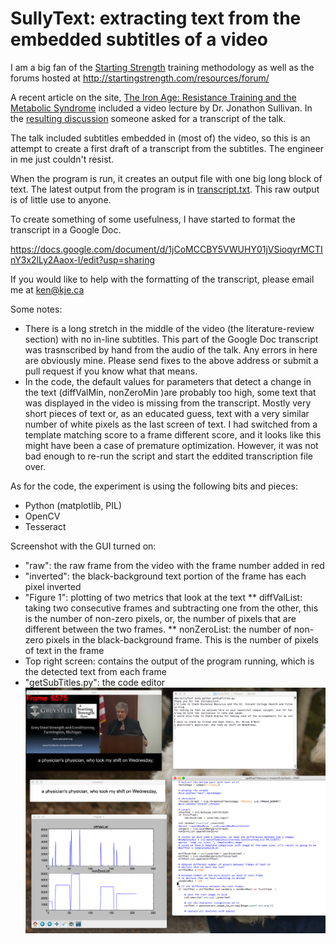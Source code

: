 # SullyText: extracting text from the embedded subtitles of a video

I am a big fan of the [Starting Strength](http://www.startingstrength.com) training methodology as well as the forums hosted at http://startingstrength.com/resources/forum/

A recent article on the site, [The Iron Age: Resistance Training and the Metabolic Syndrome](http://startingstrength.com/index.php/site/the_iron_age_resistance_training_and_the_metabolic_syndrome) included a video lecture by Dr. Jonathon Sullivan. In the [resulting discussion](http://startingstrength.com/resources/forum/showthread.php?t=54563) someone asked for a transcript of the talk.

The talk included subtitles embedded in (most of) the video, so this is an attempt to create a first draft of a transcript from the subtitles. The engineer in me just couldn't resist.

When the program is run, it creates an output file with one big long block of text. The latest output from the program is in [transcript.txt](https://raw.githubusercontent.com/kejaed/SullyText/master/transcript.txt). This raw output is of little use to anyone.

To create something of some usefulness, I have started to format the transcript in a Google Doc.

https://docs.google.com/document/d/1jCoMCCBY5VWUHY01jVSioqyrMCTInY3x2lLy2Aaox-I/edit?usp=sharing

If you would like to help with the formatting of the transcript, please email me at ken@kje.ca

Some notes:
* There is a long stretch in the middle of the video (the literature-review section) with no in-line subtitles. This part of the Google Doc transcript was trasnscribed by hand from the audio of the talk. Any errors in here are obviously mine. Please send fixes to the above address or submit a pull request if you know what that means.
* In the code, the default values for parameters that detect a change in the text (diffValMin, nonZeroMin )are probably too high, some text that was displayed in the video is missing from the transcript. Mostly very short pieces of text or, as an educated guess, text with a very similar number of white pixels as the last screen of text. I had switched from a template matching score to a frame different score, and it looks like this might have been a case of premature optimization. However, it was not bad enough to re-run the script and start the eddited transcription file over. 

As for the code, the experiment is using the following bits and pieces:

* Python (matplotlib, PIL)
* OpenCV
* Tesseract

Screenshot with the GUI turned on:
* "raw": the raw frame from the video with the frame number added in red
* "inverted": the black-background text portion of the frame has each pixel inverted
* "Figure 1": plotting of two metrics that look at the text
** diffValList: taking two consecutive frames and subtracting one from the other, this is the number of non-zero pixels, or, the number of pixels that are different between the two frames.
** nonZeroList: the number of non-zero pixels in the black-background frame. This is the number of pixels of text in the frame
* Top right screen: contains the output of the program running, which is the detected text from each frame
* "getSubTitles.py": the code editor 
![Screenshot of code running](https://raw.githubusercontent.com/kejaed/SullyText/master/running.png)
